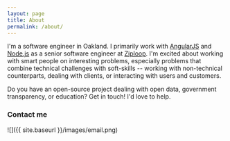 ```yaml
---
layout: page
title: About
permalink: /about/
---
```


I'm a software engineer in Oakland. I primarily work with [AngularJS](https://angularjs.org/) and [Node.js](http://nodejs.org/) as a senior software engineer at [Ziploop](https://www.ziploop.com). I'm excited about working with smart people on interesting problems, especially problems that combine technical challenges with soft-skills -- working with non-technical counterparts, dealing with clients, or interacting with users and customers.

Do you have an open-source project dealing with open data, government transparency, or education? Get in touch! I'd love to help.

### Contact me

![]({{ site.baseurl }}/images/email.png)